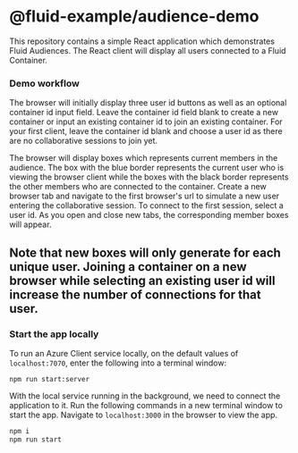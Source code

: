 # @fluid-example/audience-demo

This repository contains a simple React application which demonstrates Fluid Audiences. The React client will display all users connected to a Fluid Container.


### Demo workflow

The browser will initially display three user id buttons as well as an optional container id input field. Leave the container id field blank to create a new container or input an existing container id to join an existing container. For your first client, leave the container id blank and choose a user id as there are no collaborative sessions to join yet.

The browser will display boxes which represents current members in the audience. The box with the blue border represents the current user who is viewing the browser client while the boxes with the black border represents the other members who are connected to the container. Create a new browser tab and navigate to the first browser's url to simulate a new user entering the collaborative session. To connect to the first session, select a user id. As you open and close new tabs, the corresponding member boxes will appear.

Note that new boxes will only generate for each unique user. Joining a container on a new browser while selecting an existing user id will increase the number of connections for that user.
--- 

### Start the app locally

To run an Azure Client service locally, on the default values of `localhost:7070`, enter the following into a terminal window:

```
npm run start:server
```

With the local service running in the background, we need to connect the application to it. Run the following commands in a new terminal window to start the app. Navigate to `localhost:3000` in the browser to view the app.

```bash
npm i
npm run start
```



